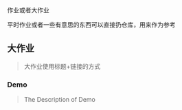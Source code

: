 作业或者大作业

平时作业或者一些有意思的东西可以直接扔仓库，用来作为参考


## 大作业

>   大作业使用标题+链接的方式

### Demo

>   The Description of Demo

